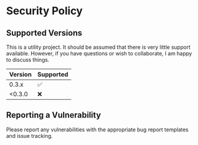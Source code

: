# Security Policy

## Supported Versions

This is a utility project. It should be assumed that there is very little
support available. However, if you have questions or wish to collaborate,
I am happy to discuss things.

| Version | Supported          |
| ------- | ------------------ |
| 0.3.x   | :white_check_mark: |
| <0.3.0  | :x:                |

## Reporting a Vulnerability

Please report any vulnerabilities with the appropriate bug report templates
and issue tracking.
